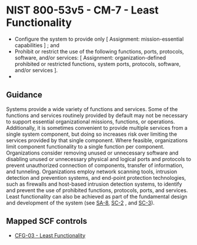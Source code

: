 # NIST 800-53v5 - CM-7 - Least Functionality
- Configure the system to provide only \[ Assignment: mission-essential capabilities \] ; and
- Prohibit or restrict the use of the following functions, ports, protocols, software, and/or services: \[ Assignment: organization-defined prohibited or restricted functions, system ports, protocols, software, and/or services \].
-
## Guidance
Systems provide a wide variety of functions and services. Some of the functions and services routinely provided by default may not be necessary to support essential organizational missions, functions, or operations. Additionally, it is sometimes convenient to provide multiple services from a single system component, but doing so increases risk over limiting the services provided by that single component. Where feasible, organizations limit component functionality to a single function per component. Organizations consider removing unused or unnecessary software and disabling unused or unnecessary physical and logical ports and protocols to prevent unauthorized connection of components, transfer of information, and tunneling. Organizations employ network scanning tools, intrusion detection and prevention systems, and end-point protection technologies, such as firewalls and host-based intrusion detection systems, to identify and prevent the use of prohibited functions, protocols, ports, and services. Least functionality can also be achieved as part of the fundamental design and development of the system (see [SA-8](#sa-8), [SC-2](#sc-2) , and [SC-3](#sc-3)).
## Mapped SCF controls
- [CFG-03 - Least Functionality](../scf/cfg-03-leastfunctionality.md)